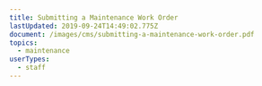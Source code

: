 ```yaml
---
title: Submitting a Maintenance Work Order
lastUpdated: 2019-09-24T14:49:02.775Z
document: /images/cms/submitting-a-maintenance-work-order.pdf
topics:
  - maintenance
userTypes:
  - staff
---
```


